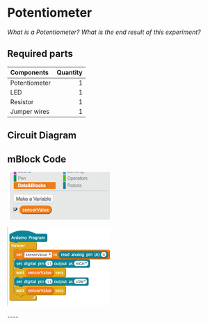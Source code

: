 # Potentiometer

*What is a Potentiometer?*
*What is the end result of this experiment?*

## Required parts

|Components|Quantity|
|:-----|-----:|
|Potentiometer|1|
|LED|1|
|Resistor|1|
|Jumper wires|1|

## Circuit Diagram

## mBlock Code
![Define the variable sensorValue](experiments/potentiometer/images/define_variable.png)

![Build the code](experiments/potentiometer/images/potentiometer_program.png)


<div style="page-break-after: always;"></div>
----
